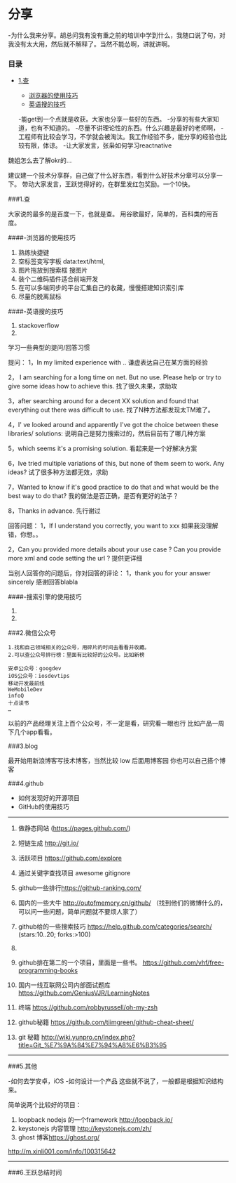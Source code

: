 分享
===

>
-为什么我来分享。胡总问我有没有重之前的培训中学到什么，我随口说了句，对我没有太大用，然后就不解释了。当然不能怂啊，讲就讲啊。

###  目录
- [1.查](#查)
    - [浏览器的使用技巧](#浏览器的使用技巧)
    - [英语搜的技巧](#-英语搜的技巧)

	-能get到一个点就是收获。大家也分享一些好的东西。
	-分享的有些大家知道，也有不知道的。
	-尽量不讲理论性的东西。什么兴趣是最好的老师啊，
	-工程师有比较会学习，不学就会被淘汰。我工作经验不多，能分享的经验也比较有限，体谅。
	-让大家发言，张枭如何学习reactnative
	
魏姐怎么去了解okr的…


建议建一个技术分享群，自己做了什么好东西，看到什么好技术分章可以分享一下。
带动大家发言，王跃觉得好的，在群里发红包奖励。一个10快。

###1.查
>
大家说的最多的是百度一下，也就是查。
用谷歌最好，简单的，百科类的用百度。


####-浏览器的使用技巧

1. 熟练快捷键
2. 空标签变写字板 data:text/html,<html contenteditable>
3. 图片拖放到搜索框 搜图片
4. 装个二维码插件适合前端开发
5. 在可以多端同步的平台汇集自己的收藏，慢慢搭建知识索引库
6. 尽量的脱离鼠标

####-英语搜的技巧

>
1. stackoverflow
2. 

学习一些典型的提问/回答习惯

提问：
1，In my limited experience with .. 谦虚表达自己在某方面的经验

2， I am searching for a long time on net. But no use. Please help or try to give some ideas how to achieve this. 找了很久未果，求助攻

3，after searching around for a decent XX solution and found that everything out there was difficult to use. 找了N种方法都发现太TM难了。

4，I' ve looked around and apparently I've got the choice between these libraries/ solutions: 说明自己是努力搜索过的，然后目前有了哪几种方案

5，which seems it's a promising solution. 看起来是一个好解决方案

6，Ive tried multiple variations of this, but none of them seem to work. Any ideas? 试了很多种方法都无效，求助

7，Wanted to know if it's good practice to do that and what would be the best way to do that? 我的做法是否正确，是否有更好的法子？

8，Thanks in advance. 先行谢过

回答问题：
1，If I understand you correctly, you want to xxx 如果我没理解错，你想。。

2，Can you provided more details about your use case ? Can you provide more xml and code setting the url ? 提供更详细

当别人回答你的问题后，你对回答的评论：
1，thank you for your answer sincerely 感谢回答blabla



####-搜索引擎的使用技巧

1. 
2. 

###2.微信公众号

	1.找和自己领域相关的公众号，用碎片的时间去看看并收藏。
	2.可以查公众号排行榜：里面有比较好的公众号。比如新榜
	
	安卓公众号：googdev
	iOS公众号：iosdevtips
	移动开发最前线
	WeMobileDev
	infoQ
	十点读书
	…
以前的产品经理关注上百个公众号，不一定是看，研究看一眼也行
比如产品一周下几个app看看。



###3.blog

最开始用新浪博客写技术博客，当然比较 low
后面用博客园
你也可以自己搭个博客


###4.github

* 如何发现好的开源项目
* GitHub的使用技巧

------

1. 做静态网站 (<https://pages.github.com/>)

2. 短链生成 <http://git.io/>

3. 活跃项目 <https://github.com/explore>

4. 通过关键字查找项目 awesome  gitignore

5. github一些排行<https://github-ranking.com/>

6. 国内的一些大牛 <http://outofmemory.cn/github/> （找到他们的微博什么的，可以问一些问题，简单问题就不要烦人家了）

7. github给的一些搜索技巧 <https://help.github.com/categories/search/>
	(stars:10..20;  forks:>100)

8. 

9. github排在第二的一个项目，里面是一些书。 <https://github.com/vhf/free-programming-books>

10. 国内一线互联网公司内部面试题库 <https://github.com/GeniusVJR/LearningNotes>

11. 终端 <https://github.com/robbyrussell/oh-my-zsh>

12. github秘籍 <https://github.com/tiimgreen/github-cheat-sheet/>

13. git 秘籍 <http://wiki.yunpro.cn/index.php?title=Git_%E7%9A%84%E7%94%A8%E6%B3%95>

------

###5.其他

>
-如何去学安卓，iOS
-如何设计一个产品
这些就不说了，一般都是根据知识结构来。

简单说两个比较好的项目：

1. loopback nodejs 的一个framework <http://loopback.io/>
2. keystonejs 内容管理 <http://keystonejs.com/zh/>
3. ghost  博客<https://ghost.org/>

http://m.xinli001.com/info/100315642


------
###6.王跃总结时间
